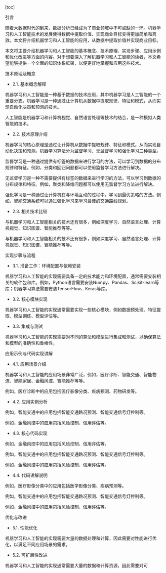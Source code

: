 
[toc]                    
                
                
引言

随着大数据时代的到来，数据分析已经成为了商业领域中不可或缺的一环。机器学习和人工智能技术的发展使得数据中提取价值、实现商业目标变得更加简单和高效。本文将介绍机器学习和人工智能的应用，从数据中提取价值并实现商业目标。

本文将主要介绍机器学习和人工智能的基本概念、技术原理、实现步骤、应用示例和优化改进等方面的内容。对于想要深入了解机器学习和人工智能的读者，本文希望能够提供一个全面的知识体系框架，以便更好地掌握和应用这些技术。

技术原理及概念

- 2.1. 基本概念解释

机器学习和人工智能是一种基于数据的技术应用，其中机器学习是人工智能的一个重要分支。机器学习是一种通过让计算机从数据中提取规律、特征和模式，从而实现自动化决策和预测的技术。

人工智能是机器学习和计算机视觉、自然语言处理等技术的结合，是一种模拟人类智能的技术。

- 2.2. 技术原理介绍

机器学习的核心原理是通过让计算机从数据中提取规律、特征和模式，从而实现自动化决策和预测。机器学习算法分为监督学习、无监督学习和强化学习三种类型。

监督学习是一种通过提供有标签的数据来进行学习的方法，可以学习到数据的分布规律和特征。例如，分类和回归问题都可以使用监督学习方法进行解决。

无监督学习是一种不需要提供有标签的数据来进行学习的方法，可以学习到数据的分布规律和特征。例如，聚类和降维问题都可以使用无监督学习方法进行解决。

强化学习是一种通过让计算机在与环境互动的过程中，学习到最优策略的方法。例如，智能交通系统可以通过强化学习来学习最佳的交通路线规划。

- 2.3. 相关技术比较

与机器学习和人工智能相关的技术还有很多，例如深度学习、自然语言处理、计算机视觉、知识图谱、智能推荐等等。

与机器学习和人工智能相关的技术还有很多，例如深度学习、自然语言处理、计算机视觉、知识图谱、智能推荐等等。

实现步骤与流程

- 3.1. 准备工作：环境配置与依赖安装

机器学习和人工智能的实现需要具备一定的技术能力和环境配置，通常需要安装相关的软件包和库。例如，Python语言需要安装Numpy、Pandas、Scikit-learn等库；机器学习算法需要安装TensorFlow、Keras等库。

- 3.2. 核心模块实现

机器学习和人工智能的实现通常需要实现一些核心模块，例如数据预处理、特征提取、模型训练、模型评估等。

- 3.3. 集成与测试

机器学习和人工智能的实现需要对不同的算法和模型进行集成和测试，以确保算法和模型的准确性和鲁棒性。

应用示例与代码实现讲解

- 4.1. 应用场景介绍

机器学习和人工智能的应用场景非常广泛，例如，医疗诊断、智能交通、智能物流、智能家居、金融风控、智能推荐等等。

例如，医疗诊断中的应用包括医疗影像分类、疾病预测、药物研发等。

- 4.2. 应用实例分析

例如，智能交通中的应用包括智能交通路况预测、智能交通信号灯控制等。

例如，金融风控中的应用包括风险控制、信用评估等。

- 4.3. 核心代码实现

例如，金融风控中的应用包括风险控制、信用评估等。

例如，智能交通中的应用包括智能交通路况预测、智能交通信号灯控制等。

例如，金融风控中的应用包括风险控制、信用评估等。

- 4.4. 代码讲解说明

例如，医疗影像分类中的应用包括医学影像分类、疾病预测等。

例如，智能交通中的应用包括智能交通路况预测、智能交通信号灯控制等。

例如，金融风控中的应用包括风险控制、信用评估等。

优化与改进

- 5.1. 性能优化

机器学习和人工智能的实现需要大量的数据处理和计算，因此需要对性能进行优化，以满足不同应用场景的需求。

- 5.2. 可扩展性改进

机器学习和人工智能的实现通常需要大量的数据和计算资源，因此需要对可

